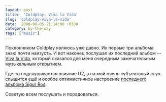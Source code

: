```yaml
---
layout: post
title:  'Coldplay: Viva la Vida'
slug: 'coldplay-viva-la-vida'
date:  2008-08-05 21:14:00 +0300
category: by-the-way
tags: ["music"]
---
```


Поклонником Coldplay являюсь уже давно. Их первые три альбома знаю почти наизусть. И вот наконец послушал их последний альбом -- [Viva la Vida](http://en.wikipedia.org/wiki/Coldplay%27s_fourth_studio_album), который оказался для меня очередным замечательным музыкальным открытием.

Где-то подслушивается влияние U2, а на мой очень субъектвный слух слышится ещё и особое оптимистичное настроение [последнего альбома Sigur Ros](/blog/2008/06/11/novyj-albom-sigur-ros/).

Советую всем послушать и порадоваться.

